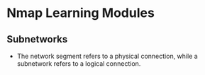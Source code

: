 # Nmap Learning Modules
## Subnetworks
* The network segment refers to a physical connection, while a subnetwork refers to a logical connection.

